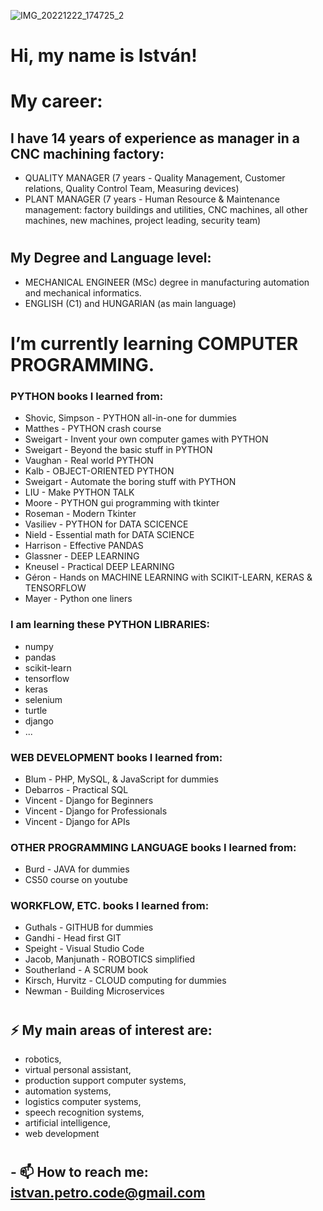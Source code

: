 
![IMG_20221222_174725_2](https://github.com/istvanpetro/istvanpetro/assets/115212178/e2ae08fe-56a5-464f-81d5-7c3111563532)

# Hi, my name is István!

# My career:
## I have 14 years of experience as manager in a CNC machining factory:
  - QUALITY MANAGER (7 years - Quality Management, Customer relations, Quality Control Team, Measuring devices)
  - PLANT MANAGER (7 years - Human Resource & Maintenance management: factory buildings and utilities, CNC machines, all other machines, new machines, project leading, security team)
#

## My Degree and Language level:
  - MECHANICAL ENGINEER (MSc) degree in manufacturing automation and mechanical informatics.
  - ENGLISH (C1) and HUNGARIAN (as main language)
#
#

# I’m currently learning COMPUTER PROGRAMMING.

### PYTHON books I learned from:
  - Shovic, Simpson - PYTHON all-in-one for dummies
  - Matthes - PYTHON crash course
  - Sweigart - Invent your own computer games with PYTHON
  - Sweigart - Beyond the basic stuff in PYTHON
  - Vaughan - Real world PYTHON
  - Kalb - OBJECT-ORIENTED PYTHON
  - Sweigart - Automate the boring stuff with PYTHON
  - LIU - Make PYTHON TALK
  - Moore - PYTHON gui programming with tkinter
  - Roseman - Modern Tkinter
  - Vasiliev - PYTHON for DATA SCICENCE
  - Nield - Essential math for DATA SCIENCE
  - Harrison - Effective PANDAS
  - Glassner - DEEP LEARNING
  - Kneusel - Practical DEEP LEARNING
  - Géron - Hands on MACHINE LEARNING with SCIKIT-LEARN, KERAS & TENSORFLOW
  - Mayer - Python one liners

### I am learning these PYTHON LIBRARIES:
  - numpy
  - pandas
  - scikit-learn
  - tensorflow
  - keras
  - selenium
  - turtle
  - django
  - ...

### WEB DEVELOPMENT books I learned from:
  - Blum - PHP, MySQL, & JavaScript for dummies
  - Debarros - Practical SQL
  - Vincent - Django for Beginners
  - Vincent - Django for Professionals
  - Vincent - Django for APIs

### OTHER PROGRAMMING LANGUAGE books I learned from:
  - Burd - JAVA for dummies
  - CS50 course on youtube

### WORKFLOW, ETC. books I learned from:
  - Guthals - GITHUB for dummies
  - Gandhi - Head first GIT
  - Speight - Visual Studio Code
  - Jacob, Manjunath - ROBOTICS simplified
  - Southerland - A SCRUM book
  - Kirsch, Hurvitz - CLOUD computing for dummies
  - Newman - Building Microservices
#
#

## ⚡ My main areas of interest are:
  - robotics,
  - virtual personal assistant,
  - production support computer systems,
  - automation systems,
  - logistics computer systems,
  - speech recognition systems,
  - artificial intelligence,
  - web development
#

## - 📫 How to reach me: istvan.petro.code@gmail.com


<!--
**istvanpetro/istvanpetro** is a ✨ _special_ ✨ repository because its `README.md` (this file) appears on your GitHub profile.

Here are some ideas to get you started:

- 🔭 I’m currently working on ...
- 🌱 I’m currently learning ...
- 👯 I’m looking to collaborate on ...
- 🤔 I’m looking for help with ...
- 💬 Ask me about ...
- 📫 How to reach me: ...
- 😄 Pronouns: ...
- ⚡ Fun fact: ...
-->
